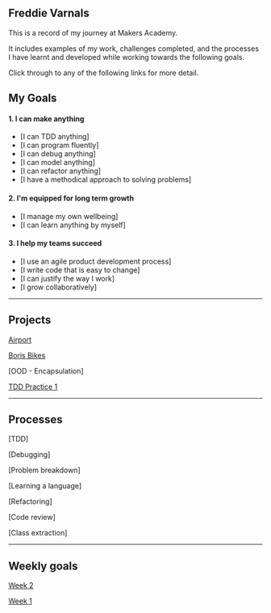 ## Freddie Varnals ##

This is a record of my journey at Makers Academy.

It includes examples of my work, challenges completed, and the processes I have learnt and developed while working towards the following goals.

Click through to any of the following links for more detail.


## My Goals

#### 1. I can make anything

- [I can TDD anything]
- [I can program fluently]
- [I can debug anything]
- [I can model anything]
- [I can refactor anything]
- [I have a methodical approach to solving problems]

#### 2. I'm equipped for long term growth

- [I manage my own wellbeing]
- [I can learn anything by myself]

#### 3. I help my teams succeed

- [I use an agile product development process]
- [I write code that is easy to change]
- [I can justify the way I work]
- [I grow collaboratively]

------

## Projects


[Airport](https://github.com/KajaMaria/airport_challenge)

[Boris Bikes](https://github.com/KajaMaria/boris_bikes)

[OOD - Encapsulation]

[TDD Practice 1](https://github.com/KajaMaria/TDD_Ruby_Students_names_and_motivation)

------

## Processes

[TDD]

[Debugging]

[Problem breakdown]

[Learning a language]

[Refactoring]

[Code review]

[Class extraction]

------

## Weekly goals



[Week 2](https://github.com/KajaMaria/Portfolio/blob/master/Week%20README/Week2.md)

[Week 1](https://github.com/KajaMaria/Portfolio/blob/master/Week%20README/Week1.md)
